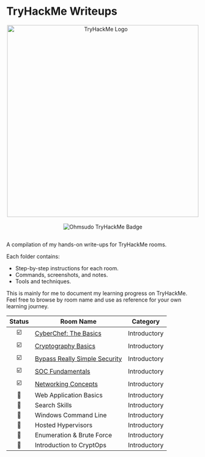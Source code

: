 # TryHackMe Writeups

<p align="center">
  <img src="https://assets.tryhackme.com/img/logo/tryhackme_logo_full.svg" alt="TryHackMe Logo" width="500"/><br><br>
  <img src="https://tryhackme-badges.s3.amazonaws.com/ohmsudo.png?update=0" alt="Ohmsudo TryHackMe Badge" />
</p>

##
A compilation of my hands-on write-ups for TryHackMe rooms.

Each folder contains:
- Step-by-step instructions for each room.
- Commands, screenshots, and notes.
- Tools and techniques.

This is mainly for me to document my learning progress on TryHackMe. Feel free to browse by room name and use as reference for your own learning journey.

| Status       | Room Name           | Category        |
|:------------:|---------------------|-----------------|
| ☑️  | <a href="https://github.com/Ohm-sudo/tryhackme-write-ups/blob/main/Introductory/CyberChef%3A%20The%20Basics.md">CyberChef: The Basics</a> | Introductory |
| ☑️ | <a href="https://github.com/Ohm-sudo/tryhackme-write-ups/blob/main/Introductory/Cryptography%20Basics.md">Cryptography Basics</a>  | Introductory |
| ☑️ | <a href="https://github.com/Ohm-sudo/tryhackme-write-ups/blob/main/Introductory/Bypass%20Really%20Simple%20Security.md">Bypass Really Simple Security</a>  |  Introductory  |
| ☑️ | <a href="https://github.com/Ohm-sudo/tryhackme-write-ups/blob/main/Introductory/SOC%20Fundamentals.md">SOC Fundamentals</a>  |  Introductory  |
| ☑️ | <a href="https://github.com/Ohm-sudo/tryhackme-write-ups/blob/main/Introductory/Networking%20Concepts.md">Networking Concepts</a>  |  Introductory  |
| 🔄 | Web Application Basics | Introductory |
| 🔄 | Search Skills | Introductory |
| 🔄 | Windows Command Line | Introductory |
| 🔄 | Hosted Hypervisors | Introductory |
| 🔄 | Enumeration & Brute Force | Introductory |
| 🔄 | Introduction to CryptOps | Introductory |
